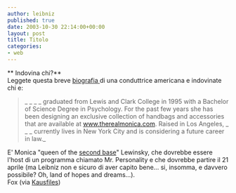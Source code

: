 ```yaml
---
author: leibniz
published: true
date: 2003-10-30 22:14:00+00:00
layout: post
title: Titolo
categories:
- web
---
```


 

   **   Indovina chi?**   
Leggete questa breve  [ biografia ](http://www.fox.com/mrpersonality/info.htm)di una conduttrice americana e indovinate chi e:

>  
> 
>_ _ _ _ graduated from Lewis and Clark College in 1995 with a Bachelor of Science Degree in Psychology. For the past few years she has been designing an exclusive collection of handbags and accessories that are available at www.therealmonica.com. Raised in Los Angeles, _ _ _ currently lives in New York City and is considering a future career in law._

  E' Monica "queen of the  [ second base](http://www.tomwolfe.com/hookingup.htm)" Lewinsky, che dovrebbe essere l'host di un programma chiamato Mr. Personality e che dovrebbe partire il 21 aprile (ma Leibniz non e sicuro di aver capito bene... si, insomma, e davvero possibile? Oh, land of hopes and dreams...).   
  Fox (via  [ Kausfiles](http://slate.msn.com/id/2081801/))
